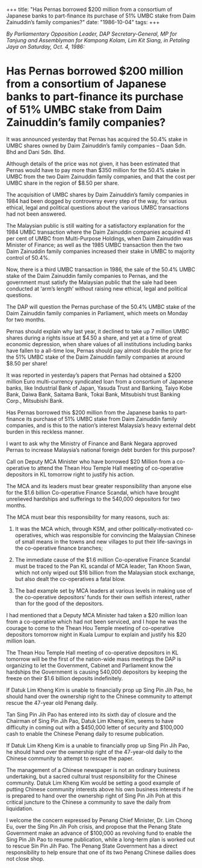 +++ 
title: "Has Pernas borrowed $200 million from a consortium of Japanese banks to part-finance its purchase of 51% UMBC stake from Daim Zainuddin’s family companies?"
date: "1986-10-04"
tags:
+++

_By Parliamentary Opposition Leader, DAP Secretary-General, MP for Tanjung and Assemblyman for Kampong Kolam, Lim Kit Siang, in Petaling Jaya on Saturday, Oct. 4, 1986:_

# Has Pernas borrowed $200 million from a consortium of Japanese banks to part-finance its purchase of 51% UMBC stake from Daim Zainuddin’s family companies?

It was announced yesterday that Pernas has acquired the 50.4% stake in UMBC shares owned by Daim Zainuddin’s family companies – Daan Sdn. Bhd and Dani Sdn. Bhd.</u>

Although details of the price was not given, it has been estimated that Pernas would have to pay more than $350 million for the 50.4% stake in UMBC from the two Daim Zainuddin family companies, and that the cost per UMBC share in the region of $8.50 per share.

The acquisition of UMBC shares by Daim Zainuddin’s family companies in 1984 had been dogged by controversy every step of the way, for various ethical, legal and political questions about the various UMBC transactions had not been answered.

The Malaysian public is still waiting for a satisfactory explanation for the 1984 UMBC transaction where the Daim Zainuddin companies acquired 41 per cent of UMBC from Multi-Purpose Holdings, when Daim Zainuddin was Minister of Finance; as well as the 1985 UMBC transaction then the two Daim Zainuddin family companies increased their stake in UMBC to majority control of 50.4%.

Now, there is a third UMBC transaction in 1986, the sale of the 50.4% UMBC stake of the Daim Zainuddin family companies to Pernas, and the government must satisfy the Malaysian public that the sale had been conducted at ‘arm’s length’ without raising new ethical, legal and political questions.

The DAP will question the Pernas purchase of the 50.4% UMBC stake of the Daim Zainuddin family companies in Parliament, which meets on Monday for two months.

Pernas should explain why last year, it declined to take up 7 million UMBC shares during a rights issue at $4.50 a share, and yet at a time of great economic depression, when share values of all institutions including banks have fallen to a all-time low, Pernas should pay almost double the price for the 51% UMBC stake of the Daim Zainuddin family companies at around $8.50 per share!

It was reported in yesterday’s papers that Pernas had obtained a $200 million Euro multi-currency syndicated loan from a consortium of Japanese banks, like Industrial Bank of Japan, Yasuda Trust and Banking, Taiyo Kobe Bank, Daiwa Bank, Saitama Bank, Tokai Bank, Mitsubishi trust Banking Corp., Mitsubishi Bank.

Has Pernas borrowed this $200 million from the Japanese banks to part-finance its purchase of 51% UMBC stake from Daim Zainuddin family companies, and is this to the nation’s interest Malaysia’s heavy external debt burden in this reckless manner.

I want to ask why the Ministry of Finance and Bank Negara approved Pernas to increase Malaysia’s national foreign debt burden for this purpose?

Call on Deputy MCA Minister who have borrowed $20 Million from a co-operative to attend the Thean Hou Temple Hall meeting of co-operative depositors in KL tomorrow right to justify his action.

The MCA and its leaders must bear greater responsibility than anyone else for the $1.6 billion Co-operative Finance Scandal, which have brought unrelieved hardships and sufferings to the 540,000 depositors for two months.

The MCA must bear this responsibility for many reasons, such as:

1)	It was the MCA which, through KSM, and other politically-motivated co-operatives, which was responsible for convincing the Malaysian Chinese of small means in the towns and new villages to put their life-savings in the co-operative finance branches;

2)	The immediate cause of the $1.6 million Co-operative Finance Scandal must be traced to the Pan KL scandal of MCA leader, Tan Khoon Swan, which not only wiped out $16 billion from the Malaysian stock exchange, but also dealt the co-operatives a fatal blow.

3)	The bad example set by MCA leaders at various levels in making use of the co-operative depositors’ funds for their own selfish interest, rather than for the good of the depositors.

I had mentioned that a Deputy MCA Minister had taken a $20 million loan from a co-operative which had not been serviced, and I hope he was the courage to come to the Thean Hou Temple meeting of co-operative depositors tomorrow night in Kuala Lumpur to explain and justify his $20 million loan.

The Thean Hou Temple Hall meeting of co-operative depositors in KL tomorrow will be the first of the nation-wide mass meetings the DAP is organizing to let the Government, Cabinet and Parliament know the hardships the Government is causing 540,000 depositors by keeping the freeze on their $1.6 billion deposits indefinitely.

If Datuk Lim Kheng Kim is unable to financially prop up Sing Pin Jih Pao, he should hand over the ownership right to the Chinese community to attempt rescue the 47-year old Penang daily.

Tan Sing Pin Jih Pao has entered into its sixth day of closure and the Chairman of Sing Pin Jih Pao, Datuk Lim Kheng Kim, seems to have difficulty in coming out with a $450,000 letter of security and $100,000 cash to enable the Chinese Penang daily to resume publication.

If Datuk Lim Kheng Kim is a unable to financially prop up Sing Pin Jih Pao, he should hand over the ownership right of the 47-year-old daily to the Chinese community to attempt to rescue the paper.

The management of a Chinese newspaper is not an ordinary business undertaking, but a sacred cultural trust responsibility for the Chinese community. Datuk Lim Kheng Kim would be setting a good example of putting Chinese community interests above his own business interests if he is prepared to hand over the ownership right of Sing Pin Jih Poh at this critical juncture to the Chinese a community to save the daily from liquidation.

I welcome the concern expressed by Penang Chief Minister, Dr. Lim Chong Eu, over the Sing Pin Jih Poh crisis, and propose that the Penang State Government make an advance of $100,000 as revolving fund to enable the Sing Pin Jih Pao to resume publication, while a long-term plan is worked out to rescue Sin Pin Jih Pao. The Penang State Government has a direct responsibility to help ensure that one of its two Penang Chinese dailies does not close shop.
 
